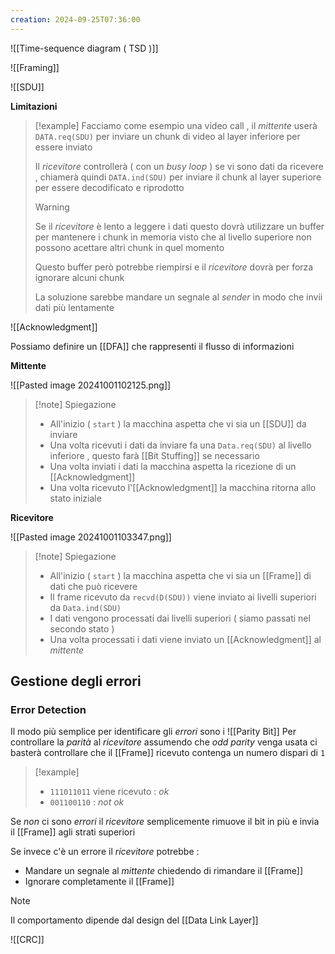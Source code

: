 ```yaml
---
creation: 2024-09-25T07:36:00
---
```

![[Time-sequence diagram ( TSD )]]

![[Framing]]

![[SDU]]

**Limitazioni**

>[!example] 
>Facciamo come esempio una video call , il *mittente* userà `DATA.req(SDU)` per inviare un chunk di video al layer inferiore per essere inviato
>
>Il *ricevitore* controllerà ( con un *busy loop* ) se vi sono dati da ricevere , chiamerà quindi `DATA.ind(SDU)` per inviare il chunk al layer superiore per essere decodificato e riprodotto 
>
>>[!warning] 
>>Se il *ricevitore* è lento a leggere i dati questo dovrà utilizzare un buffer per mantenere i chunk in memoria visto che al livello superiore non possono acettare altri chunk in quel momento 
>>
>>Questo buffer però potrebbe riempirsi e il *ricevitore* dovrà per forza ignorare alcuni chunk
>>
>>La soluzione sarebbe mandare un segnale al *sender* in modo che invii dati più lentamente

![[Acknowledgment]]

Possiamo definire un [[DFA]] che rappresenti il flusso di informazioni 

**Mittente** 

![[Pasted image 20241001102125.png]]

>[!note] Spiegazione
>+ All'inizio ( `start` ) la macchina aspetta che vi sia un [[SDU]] da inviare
>+ Una volta ricevuti i dati da inviare fa una `Data.req(SDU)` al livello inferiore , questo farà [[Bit Stuffing]] se necessario
>+ Una volta inviati i dati la macchina aspetta la ricezione di un [[Acknowledgment]]
>+ Una volta ricevuto l'[[Acknowledgment]] la macchina ritorna allo stato iniziale 

**Ricevitore**

![[Pasted image 20241001103347.png]]

>[!note] Spiegazione
>+ All'inizio ( `start` ) la macchina aspetta che vi sia un [[Frame]] di dati che può ricevere
>+ Il frame ricevuto da `recvd(D(SDU))` viene inviato ai livelli superiori da `Data.ind(SDU)`  
>+ I dati vengono processati dai livelli superiori ( siamo passati nel secondo stato )
>+ Una volta processati i dati viene inviato un [[Acknowledgment]] al *mittente*

## Gestione degli errori

### Error Detection 

Il modo più semplice per identificare gli *errori* sono i ![[Parity Bit]] 
Per controllare la *parità* al *ricevitore* assumendo che *odd parity* venga usata ci basterà controllare che il [[Frame]] ricevuto contenga un numero dispari di `1`

>[!example] 
>+ `111011011` viene ricevuto : *ok*
>+ `001100110` : *not ok*

Se *non* ci sono *errori* il *ricevitore* semplicemente rimuove il bit in più e invia il [[Frame]] agli strati superiori

Se invece c'è un errore il *ricevitore* potrebbe :
+ Mandare un segnale al *mittente* chiedendo di rimandare il [[Frame]]
+ Ignorare completamente il [[Frame]]

>[!note] 
>Il comportamento dipende dal design del [[Data Link Layer]]

![[CRC]]